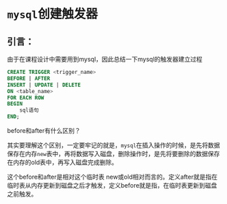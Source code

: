 # `mysql`创建触发器

## 引言：

由于在课程设计中需要用到mysql，因此总结一下mysql的触发器建立过程

```sql
CREATE TRIGGER <trigger_name>
BEFORE | AFTER
INSERT | UPDATE | DELETE
ON <table_name>
FOR EACH ROW
BEGIN
	sql语句
END;
```

before和after有什么区别？

其实要理解这个区别，一定要牢记的就是，`mysql`在插入操作的时候，是先将数据保存在内存`new`表中，再将数据写入磁盘，删除操作时，是先将要删除的数据保存在内存的old表中，再写入磁盘完成删除。

这个before和after是相对这个临时表 new或old相对而言的。定义after就是指在临时表从内存更新到磁盘之后才触发，定义before就是指，在临时表更新到磁盘之前触发。